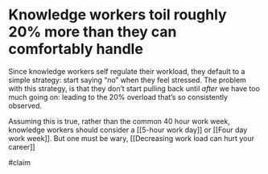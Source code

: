 # Knowledge workers toil roughly 20% more than they can comfortably handle
Since knowledge workers self regulate their workload, they default to a simple strategy: start saying “no” when they feel stressed. The problem with this strategy, is that they don’t start pulling back until _after_ we have too much going on: leading to the 20% overload that’s so consistently observed.

Assuming this is true, rather than the common 40 hour work week, knowledge workers should consider a [[5-hour work day]] or [[Four day work week]]. But one must be wary, [[Decreasing work load can hurt your career]]

#claim
